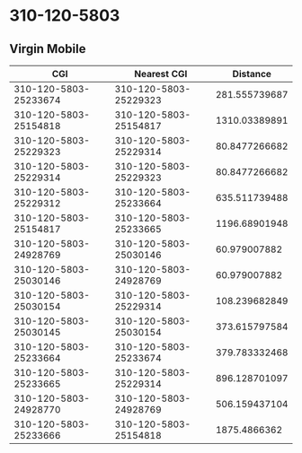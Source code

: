 # 310-120-5803
## Virgin Mobile


| CGI | Nearest CGI | Distance |
|-----|-------------|----------|
| 310-120-5803-25233674 | 310-120-5803-25229323 | 281.555739687 |
| 310-120-5803-25154818 | 310-120-5803-25154817 | 1310.03389891 |
| 310-120-5803-25229323 | 310-120-5803-25229314 | 80.8477266682 |
| 310-120-5803-25229314 | 310-120-5803-25229323 | 80.8477266682 |
| 310-120-5803-25229312 | 310-120-5803-25233664 | 635.511739488 |
| 310-120-5803-25154817 | 310-120-5803-25233665 | 1196.68901948 |
| 310-120-5803-24928769 | 310-120-5803-25030146 | 60.979007882 |
| 310-120-5803-25030146 | 310-120-5803-24928769 | 60.979007882 |
| 310-120-5803-25030154 | 310-120-5803-25229314 | 108.239682849 |
| 310-120-5803-25030145 | 310-120-5803-25030154 | 373.615797584 |
| 310-120-5803-25233664 | 310-120-5803-25233674 | 379.783332468 |
| 310-120-5803-25233665 | 310-120-5803-25229314 | 896.128701097 |
| 310-120-5803-24928770 | 310-120-5803-24928769 | 506.159437104 |
| 310-120-5803-25233666 | 310-120-5803-25154818 | 1875.4866362 |
